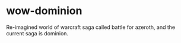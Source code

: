 # wow-dominion
Re-imagined world of warcraft saga called battle for azeroth, and the current saga is dominion.

